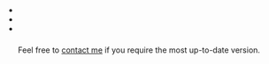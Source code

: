 <ul class="icons">
<li class="icons"><a href="cv/cv_olivia_guest.pdf"><i class="fa fa-file-pdf-o" aria-hidden="true"></i></a>
</li>
<li class="icons"><a href="https://github.com/oliviaguest/cv">
  <i class="fa fa-github" aria-hidden="true"></i></a></li>
<li class="icons">  
<a href="https://www.overleaf.com/read/zfwnyxkkdzxr"><i class="fa fa-leaf" aria-hidden="true"></i></a>
</li>
  
<p style="padding-top:0.5rem">Feel free to <a href="mailto:o.guest@ucl.ac.uk">contact me</a> if you require the most up-to-date version.</p> 



<!-- <li><a href="cv/cv_olivia_guest.html">HTML</a> -->
<!-- 
<a href="cv/cv_olivia_guest.html"><i class="fa fa-file-code-o" aria-hidden="true"></i></a><p style="font-size:0.9em">(made with <a href="https://github.com/coolwanglu/pdf2htmlEX">pdf2htmlEX</a>)</p>
-->
<!-- </li> -->
</ul>

